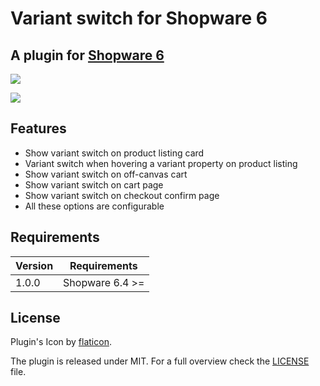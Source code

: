 # Variant switch for Shopware 6

## A plugin for [Shopware 6](https://github.com/shopware/platform)

![](https://res.cloudinary.com/dtgdh7noz/image/upload/v1632203279/Bildschirmfoto_2021-09-21_um_08.47.31_ceglal.png)

![](https://res.cloudinary.com/dtgdh7noz/image/upload/v1632203334/Bildschirmfoto_2021-09-21_um_08.48.46_pn6mjv.png)

## Features

- Show variant switch on product listing card
- Variant switch when hovering a variant property on product listing
- Show variant switch on off-canvas cart
- Show variant switch on cart page</label>
- Show variant switch on checkout confirm page
- All these options are configurable

## Requirements

| Version 	| Requirements               	|
|---------	|----------------------------	|
| 1.0.0    	| Shopware 6.4 >=	            |

## License
    
Plugin's Icon by [flaticon](https://www.flaticon.com).

The plugin is released under MIT. For a full overview check the [LICENSE](./LICENSE) file.
